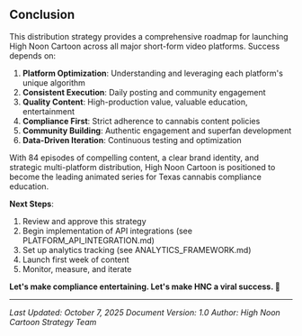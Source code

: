 ## Conclusion

This distribution strategy provides a comprehensive roadmap for launching High Noon Cartoon across all major short-form video platforms. Success depends on:

1. **Platform Optimization**: Understanding and leveraging each platform's unique algorithm
2. **Consistent Execution**: Daily posting and community engagement
3. **Quality Content**: High-production value, valuable education, entertainment
4. **Compliance First**: Strict adherence to cannabis content policies
5. **Community Building**: Authentic engagement and superfan development
6. **Data-Driven Iteration**: Continuous testing and optimization

With 84 episodes of compelling content, a clear brand identity, and strategic multi-platform distribution, High Noon Cartoon is positioned to become the leading animated series for Texas cannabis compliance education.

**Next Steps**:
1. Review and approve this strategy
2. Begin implementation of API integrations (see PLATFORM_API_INTEGRATION.md)
3. Set up analytics tracking (see ANALYTICS_FRAMEWORK.md)
4. Launch first week of content
5. Monitor, measure, and iterate

**Let's make compliance entertaining. Let's make HNC a viral success. 🤠**

---

*Last Updated: October 7, 2025*
*Document Version: 1.0*
*Author: High Noon Cartoon Strategy Team*
